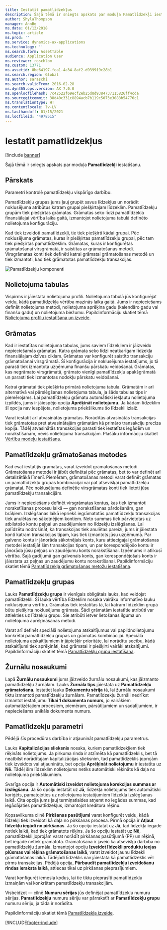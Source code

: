 ```yaml
---
title: Iestatīt pamatlīdzekļus
description: Šajā tēmā ir sniegts apskats par moduļa Pamatlīdzekļi iestatīšanu.
author: ShylaThompson
manager: AnnBe
ms.date: 01/12/2018
ms.topic: article
ms.prod: ''
ms.service: dynamics-ax-applications
ms.technology: ''
ms.search.form: AssetTable
audience: Application User
ms.reviewer: roschlom
ms.custom: 13771
ms.assetid: 8be64197-fea1-4a34-8af2-d939919c28b1
ms.search.region: Global
ms.author: saraschi
ms.search.validFrom: 2016-02-28
ms.dyn365.ops.version: AX 7.0.0
ms.openlocfilehash: 7c42522f69ecf2eb25d8d9384737115826ff4cda
ms.sourcegitcommit: 38d40c331c8894acb7b119c5073e3088b54776c1
ms.translationtype: HT
ms.contentlocale: lv-LV
ms.lasthandoff: 01/15/2021
ms.locfileid: "4978515"
---
```

# <a name="set-up-fixed-assets"></a>Iestatīt pamatlīdzekļus

[!include [banner](../includes/banner.md)]

Šajā tēmā ir sniegts apskats par moduļa **Pamatlīdzekļi** iestatīšanu.

## <a name="overview"></a>Pārskats

Parametri kontrolē pamatlīdzekļu vispārīgo darbību.

Pamatlīdzekļu grupas jums ļauj grupēt savus līdzekļus un norādīt noklusējuma atribūtus katram grupai piešķirtajam līdzeklim. Pamatlīdzekļu grupām tiek piešķirtas grāmatas. Grāmatas seko līdzi pamatlīdzekļa finansiālajai vērtība laika gaitā, izmantojot nolietojuma tabulā definēto nolietojuma konfigurāciju.

Kad tiek izveidoti pamatlīdzekļi, tie tiek piešķirti kādai grupai. Pēc noklusējuma grāmatas, kuras ir piešķirtas pamatlīdzekļu grupai, pēc tam tiek piešķirtas pamatlīdzeklim. Grāmatas, kuras ir konfigurētas grāmatošanai virsgrāmatā, ir saistītas ar grāmatošanas metodi. Virsgrāmatas konti tiek definēti katrai grāmatai grāmatošanas metodē un tiek izmantoti, kad tiek grāmatotas pamatlīdzekļu transakcijas.

![Pamatlīdzekļu komponenti](./media/FAComponents_Updated.png)

## <a name="depreciation-profiles"></a>Nolietojuma tabulas

Vispirms ir jāiestata nolietojuma profili. Nolietojuma tabulā jūs konfigurējat veidu, kādā pamatlīdzekļa vērtība mazinās laika gaitā. Jums ir nepieciešams definēt nolietojuma metodi, nolietojuma aprēķina gadu (kalendāro gadu vai finanšu gadu) un nolietojuma biežumu. Papildinformāciju skatiet tēmā [Nolietojuma profilu iestatīšana un izveide](tasks/set-up-depreciation-profiles.md).

## <a name="books"></a>Grāmatas

Kad ir iestatītas nolietojuma tabulas, jums saviem līdzekļiem ir jāizveido nepieciešamās grāmatas. Katra grāmata seko līdzi neatkarīgam līdzekļa finansiālajam dzīves ciklam. Grāmatas var konfigurēt saistīto transakciju grāmatošanai virsgrāmatā. Šī konfigurācija ir noklusējuma iestatījums, jo tā parasti tiek izmantota uzņēmuma finanšu pārskatu veidošanai. Grāmatas, kas negrāmato virsgrāmatā, grāmato vienīgi pamatlīdzekļu apakšgrāmatā un parasti tiek izmantotas nodokļu pārskatu veidošanai.

Katrai grāmatai tiek piešķirta primārā nolietojuma tabula. Grāmatām ir arī alternatīvā vai pārslēgšanas nolietojuma tabula, ja šāds tabulas tips ir piemērojams. Lai pamatlīdzekļu grāmatu automātiski iekļautu nolietojuma izpildēs, jums ir jāiespējo opcija **Aprēķināt nolietojumu**. Ja kādam līdzeklim šī opcija nav iespējota, nolietojuma priekšlikums šo līdzekli izlaiž.

Varat iestatīt arī atvasinātās grāmatas. Norādītās atvasinātās transakcijas tiek grāmatotas pret atvasinātajām grāmatām kā primāro transakciju precīza kopija. Tādēļ atvasinātās transakcijas parasti tiek iestatītas iegādēm un norakstīšanām, nevis nolietojuma transakcijām. Plašāku informāciju skatiet [Vērtību modeļu iestatīšana](tasks/set-up-value-models.md).

## <a name="fixed-asset-posting-profiles"></a>Pamatlīdzekļu grāmatošanas metodes

Kad esat iestatījis grāmatas, varat izveidot grāmatošanas metodi. Grāmatošanas metodei ir jābūt definētai pēc grāmatas, bet to var definēt arī detalizētākā līmenī. Piemēram, grāmatošanas metodi varat definēt grāmatas un pamatlīdzekļu grupas kombinācijai vai pat atsevišķai pamatlīdzekļu grāmatai. Pēc noklusējuma definētie virsgrāmatas konti tiek lietoti jūsu pamatlīdzekļu transakcijām.

Jums ir nepieciešams definēt virsgrāmatas kontus, kas tiek izmantoti norakstīšanas procesu laikā — gan norakstīšanas pārdošanām, gan brāķiem. Izslēgšanas laikā iepriekš iegrāmatotās pamatlīdzekļu transakcijas tiek anulētas no sākotnējiem kontiem. Neto summas tiek pārvietotas uz atbilstošo kontu peļņai un zaudējumiem no līdzekļu izslēgšanas. Lai palīdzētu nodrošināt, ka transakcijas tiek anulētas pareizi, jums ir jāiestata konti katram transakcijas tipam, kas tiek izmantots jūsu uzņēmumā. Par galveno kontu ir jānorāda sākotnējais konts, kuru attiecīgajai grāmatošanas metodei iestatījāt šim transakcijas tipam, un par korespondējošo kontu ir jānorāda jūsu peļņas un zaudējumu konts norakstīšanai. Izņēmums ir atlikusī vērtība. Šajā gadījumā gan galvenais konts, gan korespondējošais konts ir jāiestata uz peļņas un zaudējumu kontu norakstīšanai. Papildinformāciju skatiet tēmā [Pamatlīdzekļa grāmatošanas metožu iestatīšana](tasks/set-up-fixed-asset-posting-profiles.md).

## <a name="fixed-asset-groups"></a>Pamatlīdzekļu grupas

Lauks **Pamatlīdzekļu grupa** ir vienīgais obligātais lauks, kad veidojat pamatlīdzekli. Šī lauka vērtība līdzeklim nosaka vairāku informatīvo lauku noklusējuma vērtību. Grāmatas tiek iestatītas tā, lai katram līdzeklim grupā būtu piešķirta noklusējuma grāmata. Šādi grāmatām iestatītie atribūti var attiekties uz līdzekļu grupu. Šie atribūti ietver lietošanas ilguma un nolietojuma aprēķināšanas metodi.

Varat arī definēt speciālā nolietojuma atskaitījumus vai papildnolietojumu konkrētai pamatlīdzekļu grupas un grāmatas kombinācijai. Speciālā nolietojuma atskaitījumiem ir jāpiešķir prioritāte, lai norādītu secību, kādā atskaitījumi tiek aprēķināti, kad grāmatai ir piešķirti vairāki atskaitījumi. Papildinformāciju skatiet tēmā [Pamatlīdzekļu grupu iestatīšana](tasks/set-up-fixed-asset-groups.md).

## <a name="journal-names"></a>Žurnālu nosaukumi

Lapā **Žurnālu nosaukumi** jums jāizveido žurnālu nosaukumi, kas jāizmanto pamatlīdzekļu žurnālam. Lauks **Žurnāla tips** jāiestata uz **Pamatlīdzekļu grāmatošana**. Iestatiet lauku **Dokumentu sērija** tā, lai žurnālu nosaukumi tiktu izmantoti pamatlīdzekļu žurnālam. Pamatlīdzekļu žurnāli nedrīkst izmantot iestatījumu **Tikai 1 dokumenta numurs**, jo vairākiem automatizētajiem procesiem, piemēram, pārsūtījumiem un sadalījumiem, ir nepieciešams unikāls dokumenta numurs.

## <a name="fixed-asset-parameters"></a>Pamatlīdzekļu parametri

Pēdējā šīs procedūras darbība ir atjaunināt pamatlīdzekļu parametrus.

Lauks **Kapitalizācijas slieksnis** nosaka, kuriem pamatlīdzekļiem tiek rēķināts nolietojums. Ja pirkuma rinda ir atzīmēta kā pamatlīdzeklis, bet tā neatbilst norādītajam kapitalizācijas slieksnim, tad pamatlīdzeklis joprojām tiek izveidots vai atjaunināts, bet opcija **Aprēķināt nolietojumu** ir iestatīta uz **Nē**. Tādēļ šim līdzeklim nolietojums netiks automātiski rēķināts kā daļa no nolietojuma priekšlikumiem.

Svarīga opcija ir **Automātiski izveidot nolietojuma korekcijas summas ar izslēgšanu**. Ja šo opciju iestatāt uz **Jā**, līdzekļa nolietojums tiek automātiski koriģēts, pamatojoties uz nolietojuma iestatījumiem līdzekļa izslēgšanas laikā. Cita opcija jums ļauj termiņatlaides atņemt no iegādes summas, kad iegādājaties pamatlīdzekļus, izmantojot kreditora rēķinu.

Kopsavilkuma cilnē **Pirkšanas pasūtījumi** varat konfigurēt veidu, kādā līdzekļi tiek izveidoti kā daļa no pirkšanas procesa. Pirmā opcija ir **Atļaut līdzekļu iegādi no pirkšanas**. Ja šo opciju iestatāt uz **Jā**, tad līdzekļa iegāde notiek laikā, kad tiek grāmatots rēķins. Ja šo opciju iestatāt uz **Nē**, pamatlīdzekli joprojām varat norādīt pirkšanas pasūtījumā (PP) un rēķinā, bet iegāde netiek grāmatota. Grāmatošana ir jāveic kā atsevišķa darbība no pamatlīdzekļu žurnāla. Izmantojot opciju **Izveidot līdzekli produktu ieejas plūsmas vai rēķina grāmatošanas laikā**, varat izveidot jaunu līdzekli grāmatošanas laikā. Tādējādi līdzeklis nav jāiestata kā pamatlīdzeklis vēl pirms transakcijas. Pēdējā opcija, **Pārbaudīt pamatlīdzekļu izveidošanu rindas ieraksta laikā**, attiecas tikai uz pirkšanas pieprasījumiem.

Varat konfigurēt iemesla kodus, lai tie tiktu pieprasīti pamatlīdzekļu izmaiņām vai konkrētam pamatlīdzekļu transakcijām.

Visbeidzot — cilnē **Numuru sērijas** jūs definējat pamatlīdzekļu numuru sērijas. **Pamatlīdzekļu** numuru sēriju var pārrakstīt ar **Pamatlīdzekļu grupu** numuru sēriju, ja tāda ir norādīta.

Papildinformāciju skatiet tēmā [Pamatlīdzekļa izveide](tasks/create-fixed-asset.md).


[!INCLUDE[footer-include](../../includes/footer-banner.md)]